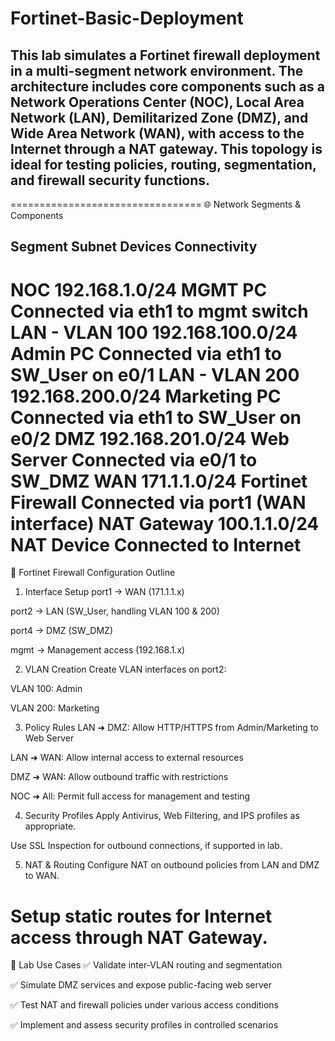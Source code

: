 # Fortinet-Basic-Deployment
## This lab simulates a Fortinet firewall deployment in a multi-segment network environment. The architecture includes core components such as a Network Operations Center (NOC), Local Area Network (LAN), Demilitarized Zone (DMZ), and Wide Area Network (WAN), with access to the Internet through a NAT gateway. This topology is ideal for testing policies, routing, segmentation, and firewall security functions.
=================================
🌐 Network Segments & Components
## Segment Subnet  Devices Connectivity
NOC 192.168.1.0/24  MGMT PC Connected via eth1 to mgmt switch
LAN - VLAN 100  192.168.100.0/24    Admin PC    Connected via eth1 to SW_User on e0/1
LAN - VLAN 200  192.168.200.0/24    Marketing PC    Connected via eth1 to SW_User on e0/2
DMZ 192.168.201.0/24    Web Server  Connected via e0/1 to SW_DMZ
WAN 171.1.1.0/24    Fortinet Firewall   Connected via port1 (WAN interface)
NAT Gateway 100.1.1.0/24    NAT Device  Connected to Internet
=================================
🔐 Fortinet Firewall Configuration Outline
1. Interface Setup
port1 → WAN (171.1.1.x)

port2 → LAN (SW_User, handling VLAN 100 & 200)

port4 → DMZ (SW_DMZ)

mgmt → Management access (192.168.1.x)

2. VLAN Creation
Create VLAN interfaces on port2:

VLAN 100: Admin

VLAN 200: Marketing

3. Policy Rules
LAN ➜ DMZ: Allow HTTP/HTTPS from Admin/Marketing to Web Server

LAN ➜ WAN: Allow internal access to external resources

DMZ ➜ WAN: Allow outbound traffic with restrictions

NOC ➜ All: Permit full access for management and testing

4. Security Profiles
Apply Antivirus, Web Filtering, and IPS profiles as appropriate.

Use SSL Inspection for outbound connections, if supported in lab.

5. NAT & Routing
Configure NAT on outbound policies from LAN and DMZ to WAN.

Setup static routes for Internet access through NAT Gateway.
====================================
🧪 Lab Use Cases
✅ Validate inter-VLAN routing and segmentation

✅ Simulate DMZ services and expose public-facing web server

✅ Test NAT and firewall policies under various access conditions

✅ Implement and assess security profiles in controlled scenarios



